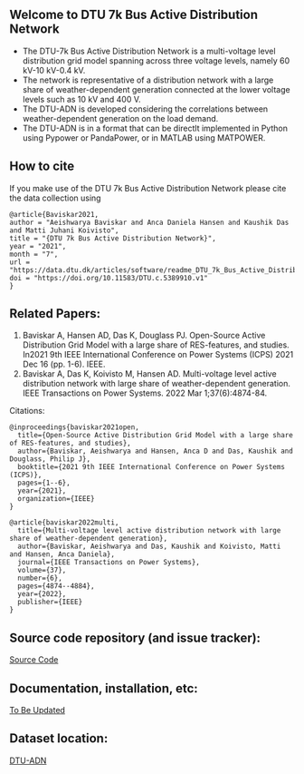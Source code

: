 ## Welcome to DTU 7k Bus Active Distribution Network

- The DTU-7k Bus Active Distribution Network is a multi-voltage level distribution grid model spanning across	three voltage levels, namely 60 kV-10 kV-0.4 kV. 		  
- The network is representative of a distribution network with a large share of weather-dependent generation connected at the lower voltage levels such as 10 kV and 400 V. 		  
- The DTU-ADN is developed considering the correlations between weather-dependent generation on the load demand. 	  	
- The DTU-ADN is in a format that can be directlt implemented in Python using Pypower or PandaPower, or in MATLAB using MATPOWER.


## How to cite
If you make use of the DTU 7k Bus Active Distribution Network please cite the data collection using 
```
@article{Baviskar2021,
author = "Aeishwarya Baviskar and Anca Daniela Hansen and Kaushik Das and Matti Juhani Koivisto",
title = "{DTU 7k Bus Active Distribution Network}",
year = "2021",
month = "7",
url = "https://data.dtu.dk/articles/software/readme_DTU_7k_Bus_Active_Distribution_Network/14971812",
doi = "https://doi.org/10.11583/DTU.c.5389910.v1"
}
```

## Related Papers: 

1. Baviskar A, Hansen AD, Das K, Douglass PJ. Open-Source Active Distribution Grid Model with a large share of RES-features, and studies. In2021 9th IEEE International Conference on Power Systems (ICPS) 2021 Dec 16 (pp. 1-6). IEEE.
2. Baviskar A, Das K, Koivisto M, Hansen AD. Multi-voltage level active distribution network with large share of weather-dependent generation. IEEE Transactions on Power Systems. 2022 Mar 1;37(6):4874-84.

Citations: 
```
@inproceedings{baviskar2021open,
  title={Open-Source Active Distribution Grid Model with a large share of RES-features, and studies},
  author={Baviskar, Aeishwarya and Hansen, Anca D and Das, Kaushik and Douglass, Philip J},
  booktitle={2021 9th IEEE International Conference on Power Systems (ICPS)},
  pages={1--6},
  year={2021},
  organization={IEEE}
}
```
```
@article{baviskar2022multi,
  title={Multi-voltage level active distribution network with large share of weather-dependent generation},
  author={Baviskar, Aeishwarya and Das, Kaushik and Koivisto, Matti and Hansen, Anca Daniela},
  journal={IEEE Transactions on Power Systems},
  volume={37},
  number={6},
  pages={4874--4884},
  year={2022},
  publisher={IEEE}
}
```

## Source code repository (and issue tracker):
[Source Code](https://gitlab.windenergy.dtu.dk/aeish/DTU_ADN_Base_Directory.git)

## Documentation, installation, etc:
[To Be Updated](documentation_link)

## Dataset location: 
[DTU-ADN](https://data.dtu.dk/collections/_/5389910)